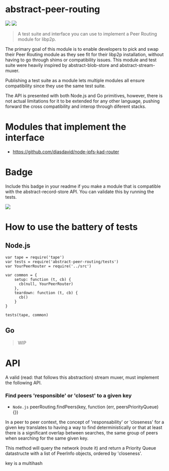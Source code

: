 abstract-peer-routing
=====================

[![](https://img.shields.io/badge/made%20by-Protocol%20Labs-blue.svg?style=flat-square)](http://ipn.io) [![](https://img.shields.io/badge/freenode-%23ipfs-blue.svg?style=flat-square)](http://webchat.freenode.net/?channels=%23ipfs)

> A test suite and interface you can use to implement a Peer Routing module for libp2p.

The primary goal of this module is to enable developers to pick and swap their Peer Routing module as they see fit for their libp2p installation, without having to go through shims or compatibility issues. This module and test suite were heavily inspired by abstract-blob-store and abstract-stream-muxer.

Publishing a test suite as a module lets multiple modules all ensure compatibility since they use the same test suite.

The API is presented with both Node.js and Go primitives, however, there is not actual limitations for it to be extended for any other language, pushing forward the cross compatibility and interop through diferent stacks.

# Modules that implement the interface

- https://github.com/diasdavid/node-ipfs-kad-router

# Badge

Include this badge in your readme if you make a module that is compatible with the abstract-record-store API. You can validate this by running the tests.

![](https://raw.githubusercontent.com/diasdavid/abstract-peer-routing/master/img/badge.png)

# How to use the battery of tests

## Node.js

```
var tape = require('tape')
var tests = require('abstract-peer-routing/tests')
var YourPeerRouter = require('../src')

var common = {
    setup: function (t, cb) {
      cb(null, YourPeerRouter)
    },
    teardown: function (t, cb) {
      cb()
    }
}

tests(tape, common)
```

## Go

> WIP

# API

A valid (read: that follows this abstraction) stream muxer, must implement the following API.

### Find peers 'responsible' or 'closest' to a given key

- `Node.js` peerRouting.findPeers(key, function (err, peersPriorityQueue) {})

In a peer to peer context, the concept of 'responsability' or 'closeness' for a given key translates to having a way to find deterministically or that at least there is a significant overlap between searches, the same group of peers when searching for the same given key.

This method will query the network (route it) and return a Priority Queue datastructe with a list of PeerInfo objects, ordered by 'closeness'.

key is a multihash
